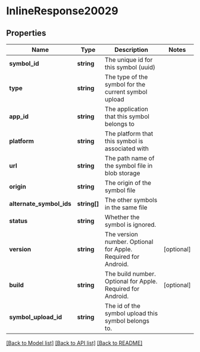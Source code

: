 # InlineResponse20029

## Properties
Name | Type | Description | Notes
------------ | ------------- | ------------- | -------------
**symbol_id** | **string** | The unique id for this symbol (uuid) | 
**type** | **string** | The type of the symbol for the current symbol upload | 
**app_id** | **string** | The application that this symbol belongs to | 
**platform** | **string** | The platform that this symbol is associated with | 
**url** | **string** | The path name of the symbol file in blob storage | 
**origin** | **string** | The origin of the symbol file | 
**alternate_symbol_ids** | **string[]** | The other symbols in the same file | 
**status** | **string** | Whether the symbol is ignored. | 
**version** | **string** | The version number. Optional for Apple. Required for Android. | [optional] 
**build** | **string** | The build number. Optional for Apple. Required for Android. | [optional] 
**symbol_upload_id** | **string** | The id of the symbol upload this symbol belongs to. | 

[[Back to Model list]](../README.md#documentation-for-models) [[Back to API list]](../README.md#documentation-for-api-endpoints) [[Back to README]](../README.md)


